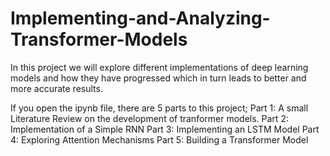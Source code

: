# Implementing-and-Analyzing-Transformer-Models
In this project we will explore different implementations of deep learning models and how they have progressed which in turn leads to better and more accurate results.

If you open the ipynb file, there are 5 parts to this project;
Part 1: A small Literature Review on the development of tranformer models.
Part 2: Implementation of a Simple RNN
Part 3: Implementing an LSTM Model
Part 4: Exploring Attention Mechanisms
Part 5: Building a Transformer Model
